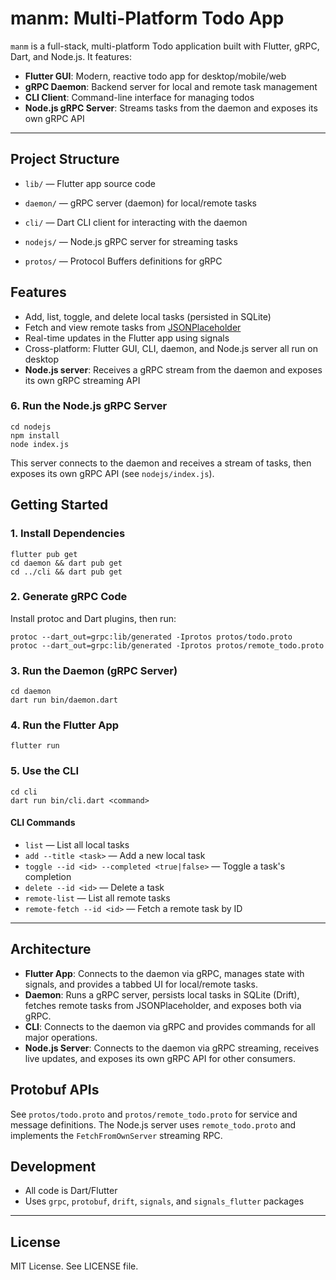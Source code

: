 
# manm: Multi-Platform Todo App


`manm` is a full-stack, multi-platform Todo application built with Flutter, gRPC, Dart, and Node.js. It features:

- **Flutter GUI**: Modern, reactive todo app for desktop/mobile/web
- **gRPC Daemon**: Backend server for local and remote task management
- **CLI Client**: Command-line interface for managing todos
- **Node.js gRPC Server**: Streams tasks from the daemon and exposes its own gRPC API

---

## Project Structure

- `lib/` — Flutter app source code
- `daemon/` — gRPC server (daemon) for local/remote tasks
- `cli/` — Dart CLI client for interacting with the daemon

- `nodejs/` — Node.js gRPC server for streaming tasks
- `protos/` — Protocol Buffers definitions for gRPC


## Features

- Add, list, toggle, and delete local tasks (persisted in SQLite)
- Fetch and view remote tasks from [JSONPlaceholder](https://jsonplaceholder.typicode.com/todos)
- Real-time updates in the Flutter app using signals
- Cross-platform: Flutter GUI, CLI, daemon, and Node.js server all run on desktop
- **Node.js server**: Receives a gRPC stream from the daemon and exposes its own gRPC streaming API
### 6. Run the Node.js gRPC Server

```
cd nodejs
npm install
node index.js
```

This server connects to the daemon and receives a stream of tasks, then exposes its own gRPC API (see `nodejs/index.js`).

## Getting Started

### 1. Install Dependencies

```
flutter pub get
cd daemon && dart pub get
cd ../cli && dart pub get
```

### 2. Generate gRPC Code

Install protoc and Dart plugins, then run:

```
protoc --dart_out=grpc:lib/generated -Iprotos protos/todo.proto
protoc --dart_out=grpc:lib/generated -Iprotos protos/remote_todo.proto
```

### 3. Run the Daemon (gRPC Server)

```
cd daemon
dart run bin/daemon.dart
```

### 4. Run the Flutter App

```
flutter run
```

### 5. Use the CLI

```
cd cli
dart run bin/cli.dart <command>
```

#### CLI Commands

- `list` — List all local tasks
- `add --title <task>` — Add a new local task
- `toggle --id <id> --completed <true|false>` — Toggle a task's completion
- `delete --id <id>` — Delete a task
- `remote-list` — List all remote tasks
- `remote-fetch --id <id>` — Fetch a remote task by ID

---


## Architecture

- **Flutter App**: Connects to the daemon via gRPC, manages state with signals, and provides a tabbed UI for local/remote tasks.
- **Daemon**: Runs a gRPC server, persists local tasks in SQLite (Drift), fetches remote tasks from JSONPlaceholder, and exposes both via gRPC.
- **CLI**: Connects to the daemon via gRPC and provides commands for all major operations.
- **Node.js Server**: Connects to the daemon via gRPC streaming, receives live updates, and exposes its own gRPC API for other consumers.


## Protobuf APIs

See `protos/todo.proto` and `protos/remote_todo.proto` for service and message definitions. The Node.js server uses `remote_todo.proto` and implements the `FetchFromOwnServer` streaming RPC.

## Development

- All code is Dart/Flutter
- Uses `grpc`, `protobuf`, `drift`, `signals`, and `signals_flutter` packages

---

## License

MIT License. See LICENSE file.
